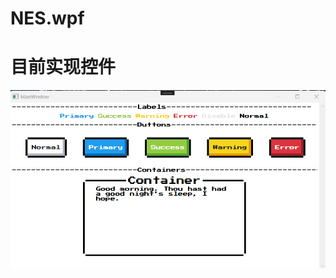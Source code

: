 # NES.wpf

# 目前实现控件



![截图](https://github.com/2236721325/NES.wpf/blob/master/screenshot/current.png)